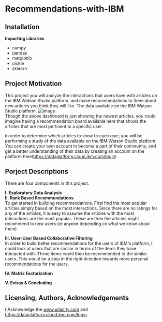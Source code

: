 # Recommendations-with-IBM
## Installation
**Importing Libraries**</br>
* numpy
* pandas
* matplotlib
* pickle
* sklearn
## Project Motivation
This project you will analyze the interactions that users have with articles on the IBM Watson Studio platform, and make recommendations to them about new articles you think they will like. The data available on the IBM Watson Studio platform.
![image](https://user-images.githubusercontent.com/23136710/111276653-9a559780-8648-11eb-83f3-a47eac17a19a.png)
</br>Though the above dashboard is just showing the newest articles, you could imagine having a recommendation board available here that shows the articles that are most pertinent to a specific user.

In order to determine which articles to show to each user, you will be performing a study of the data available on the IBM Watson Studio platform. You can create your own account to become a part of their community, and get a better understanding of their data by creating an account on the platform here(https://dataplatform.cloud.ibm.com/login).

## Porject Descriptions 
There are four components in this project. </br>

**I. Exploratory Data Analysis**</br>
**II. Rank Based Recommendations** </br>
To get started in building recommendations, First find the most popular articles simply based on the most interactions. Since there are no ratings for any of the articles, it is easy to assume the articles with the most interactions are the most popular. These are then the articles might recommend to new users (or anyone depending on what we know about them). </br>

**III. User-User Based Collaborative Filtering**</br>
In order to build better recommendations for the users of IBM's platform, I could look at users that are similar in terms of the items they have interacted with. These items could then be recommended to the similar users. This would be a step in the right direction towards more personal recommendations for the users.

**IV. Matrix Factorization** </br>

**V. Extras & Concluding** </br>

## Licensing, Authors, Acknowledgements
I Acknowledge the www.udacity.com and https://dataplatform.cloud.ibm.com/login

